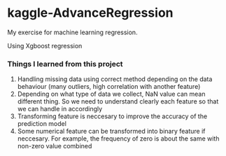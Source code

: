 # kaggle-AdvanceRegression
My exercise for machine learning regression.

Using Xgboost regression

### Things I learned from this project

1. Handling missing data using correct method depending on the data behaviour (many outliers, high correlation with another feature)
2. Depending on what type of data we collect, NaN value can mean different thing. So we need to understand clearly each feature so that we can handle in accordingly
3. Transforming feature is neccesary to improve the accuracy of the prediction model
4. Some numerical feature can be transformed into binary feature if neccesary. For example, the frequency of zero is about the same with non-zero value combined
